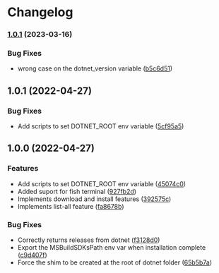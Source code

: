 # Changelog

### [1.0.1](https://www.github.com/hensou/asdf-dotnet/compare/v1.0.0...v1.0.1) (2023-03-16)


### Bug Fixes

* wrong case on the dotnet_version variable ([b5c6d51](https://www.github.com/hensou/asdf-dotnet/commit/b5c6d512cf8444b61a41e313d87ee80cb7dd20c3))

## 1.0.1 (2022-04-27)


### Bug Fixes

* Add scripts to set DOTNET_ROOT env variable ([5cf95a5](https://github.com/hensou/asdf-dotnet/commit/5cf95a50477a052bbb440d2fb4657f6f6794b6ed))


## 1.0.0 (2022-04-27)


### Features

* Add scripts to set DOTNET_ROOT env variable ([45074c0](https://www.github.com/hensou/asdf-dotnet/commit/45074c0c65416db4f765818545aa7ca93656e2b0))
* Added suport for fish terminal ([927fb2d](https://www.github.com/hensou/asdf-dotnet/commit/927fb2d3a4f2715e8f5b04296de476061b6feaa4))
* Implements download and install features ([392575c](https://www.github.com/hensou/asdf-dotnet/commit/392575c7459c16441152a26f7979b4a9905ca9c1))
* Implements list-all feature ([fa8678b](https://www.github.com/hensou/asdf-dotnet/commit/fa8678b0203eb6c68403d126bc8add852c7d744a))


### Bug Fixes

* Correctly returns releases from dotnet ([f3128d0](https://www.github.com/hensou/asdf-dotnet/commit/f3128d0df4db0bf57b3b15ab9dfc8f927d20465d))
* Export the MSBuildSDKsPath env var when installation complete ([c9d407f](https://www.github.com/hensou/asdf-dotnet/commit/c9d407f6d6c963a6c77bcaa68cf4521b79c2313f))
* Force the shim to be created at the root of dotnet folder ([65b5b7a](https://www.github.com/hensou/asdf-dotnet/commit/65b5b7a8934c3e7f69b4d2aa6fc37d5ee04b2745))
